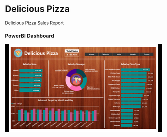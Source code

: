 # Delicious Pizza
Delicious Pizza Sales Report

### PowerBI Dashboard
![alt_text](https://github.com/AFoisAnalytics/Delicious_Pizza/blob/main/Delicious%20Pizza.png)
